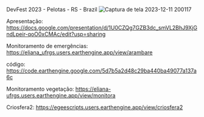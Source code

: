 DevFest 2023 - Pelotas - RS - Brazil
![Captura de tela 2023-12-11 200117](https://github.com/elianafonseca/devfest2023/assets/85770141/17cbc195-32af-4a48-b112-8d82b12ab74e)


Apresentação:
https://docs.google.com/presentation/d/1U0CZQg7GZB3dc_smVL2BhJ9XjGndLpeir-qoO0xCMAc/edit?usp=sharing

Monitoramento de emergências:
https://eliana_ufrgs.users.earthengine.app/view/arambare

código:
https://code.earthengine.google.com/5d7b5a2d48c29ba440ba49077a137a6c

Monitoramento vegetação:
https://eliana-ufrgs.users.earthengine.app/view/monitora

Criosfera2:
https://egeescripts.users.earthengine.app/view/criosfera2
